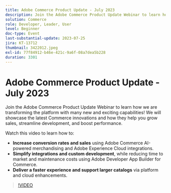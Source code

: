 ```yaml
---
title: Adobe Commerce Product Update - July 2023
description: Join the Adobe Commerce Product Update Webinar to learn how we are transforming the platform with many new and exciting capabilities! We will showcase the latest Commerce innovations and how they help you grow sales, streamline development, and boost performance. Watch this video to learn how to - Increase conversion rates and sales using Adobe Commerce AI-powered merchandising and Adobe Experience Cloud integrations.  Simplify integrations and custom development, while reducing time to market and maintenance costs using Adobe Developer App Builder for Commerce.  Deliver a faster experience and support larger catalogs via platform and cloud enhancements.
solution: Commerce
role: Developer, Leader, User
level: Beginner
doc-type: Event
last-substantial-update: 2023-07-25
jira: KT-13712
thumbnail: 3422012.jpeg
exl-id: 77f84912-b46e-421c-9a6f-08a7dea5b228
duration: 3301
---
```

# Adobe Commerce Product Update - July 2023

Join the Adobe Commerce Product Update Webinar to learn how we are transforming the platform with many new and exciting capabilities! We will showcase the latest Commerce innovations and how they help you grow sales, streamline development, and boost performance.

Watch this video to learn how to:

* **Increase conversion rates and sales** using Adobe Commerce AI-powered merchandising and Adobe Experience Cloud integrations.
* **Simplify integrations and custom development**, while reducing time to market and maintenance costs using Adobe Developer App Builder for Commerce.
* **Deliver a faster experience and support larger catalogs** via platform and cloud enhancements.

>[!VIDEO](https://video.tv.adobe.com/v/3422012/?learn=on)
